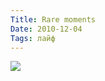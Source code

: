 ```yaml
---
Title: Rare moments
Date: 2010-12-04
Tags: лайф
---
```


<div class="text"><p><img src="http://dl.dropbox.com/u/140528/site/rare_moments.jpg" /></p></div>